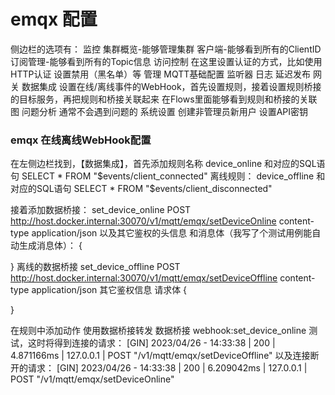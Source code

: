 # emqx 配置
侧边栏的选项有：
监控
    集群概览-能够管理集群
    客户端-能够看到所有的ClientID
    订阅管理-能够看到所有的Topic信息
访问控制
    在这里设置认证的方式，比如使用HTTP认证
    设置禁用（黑名单）等
管理
    MQTT基础配置
    监听器
    日志
    延迟发布
    网关
数据集成
    设置在线/离线事件的WebHook，首先设置规则，接着设置规则桥接的目标服务，再把规则和桥接关联起来
    在Flows里面能够看到规则和桥接的关联图
问题分析
    通常不会遇到问题的
系统设置
    创建非管理员新用户
    设置API密钥

### emqx 在线离线WebHook配置
在左侧边栏找到，【数据集成】，首先添加规则名称
device_online
和对应的SQL语句
SELECT
*
FROM
"$events/client_connected"
离线规则：
device_offline
和对应的SQL语句
SELECT
*
FROM
"$events/client_disconnected"

接着添加数据桥接：
set_device_online
POST http://host.docker.internal:30070/v1/mqtt/emqx/setDeviceOnline
content-type application/json 以及其它鉴权的头信息
和消息体（我写了个测试用例能自动生成消息体）：
{

}
离线的数据桥接
set_device_offline
POST http://host.docker.internal:30070/v1/mqtt/emqx/setDeviceOffline
content-type application/json 其它鉴权信息
请求体
{

}

在规则中添加动作 使用数据桥接转发 数据桥接 webhook:set_device_online
测试，这时将得到连接的请求：
[GIN] 2023/04/26 - 14:33:38 | 200 |    4.871166ms |       127.0.0.1 | POST     "/v1/mqtt/emqx/setDeviceOffline"
以及连接断开的请求：
[GIN] 2023/04/26 - 14:33:38 | 200 |    6.209042ms |       127.0.0.1 | POST     "/v1/mqtt/emqx/setDeviceOnline"
